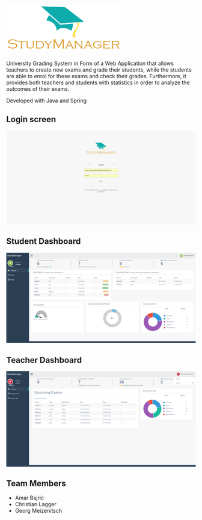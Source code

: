 # ![alt tag](WebContent/images/StudyManager-Logo.png)
University Grading System in Form of a Web Application that allows teachers to create new exams and grade their students, while the students are able to enrol for these exams and check their grades. Furthermore, it provides both teachers and students with statistics in order to analyze the outcomes of their exams.

Developed with Java and Spring

## Login screen
![alt tag](screenshots/login.png)

## Student Dashboard
![alt tag](screenshots/student-dashboard.png)

## Teacher Dashboard
![alt tag](screenshots/teacher-dashboard.png)


## Team Members
- Amar Bajric
- Christian Lagger
- Georg Meizenitsch



